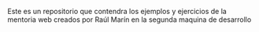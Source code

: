 Este es un repositorio que contendra los ejemplos y ejercicios de la mentoria web creados por Raúl Marín en la segunda maquina de desarrollo
